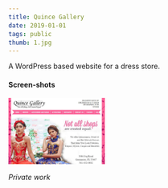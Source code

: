 ```yaml
---
title: Quince Gallery
date: 2019-01-01
tags: public
thumb: 1.jpg
---
```


A WordPress based website for a dress store.

#### Screen-shots

[<img src="1.jpg" width="192">](1.jpg)

*Private work*